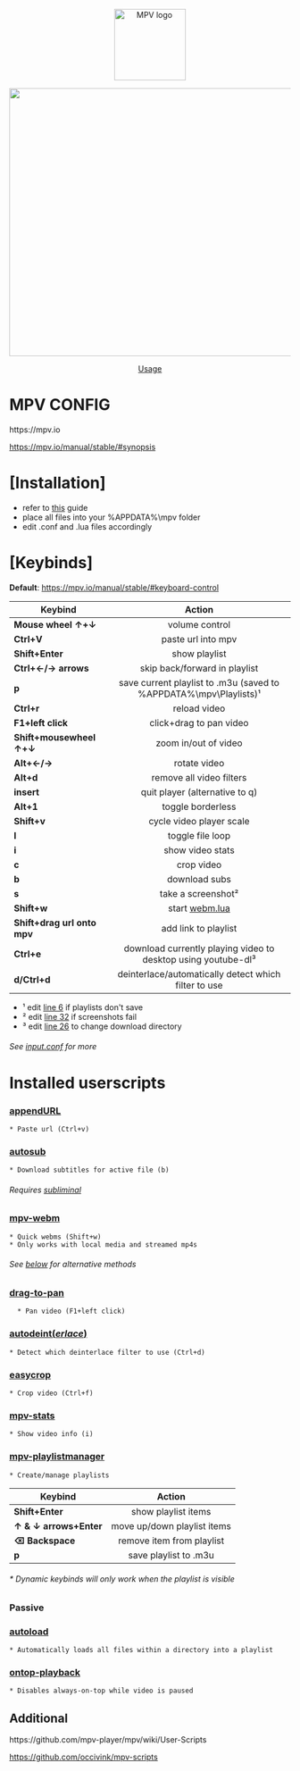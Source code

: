 <p align="center"><img src="http://i.imgur.com/qmxCXRC.png" alt="MPV logo" width="128" height="128"/></p>
<p align="center"><img src="https://i.imgur.com/TpkpA9R.gif" height="480" width="860"/></p>
<p align="center"><a href="https://imgur.com/a/ldJ9D">Usage</a></p>
<div class="header">
  <h1>MPV CONFIG</h1>
</div>
https://mpv.io

https://mpv.io/manual/stable/#synopsis

<h1>[Installation]</h1>

* refer to [this](https://github.com/kpganon/Guides/blob/master/mpv%20guide%20v1.3.txt) guide
* place all files into your %APPDATA%\mpv folder
* edit .conf and .lua files accordingly

<h1>[Keybinds]</h1>

__Default__: https://mpv.io/manual/stable/#keyboard-control

| Keybind       | Action        |
| ------------- |:-------------:|
| **Mouse wheel ↑+↓**     | volume control |
| **Ctrl+V**      | paste url into mpv      | 
| **Shift+Enter** | show playlist      |
| **Ctrl+←/→ arrows** | skip back/forward in playlist   |
| **p** | save current playlist to .m3u (saved to %APPDATA%\mpv\Playlists)¹   |
| **Ctrl+r** | reload video  |
| **F1+left click** | click+drag to pan video   |
| **Shift+mousewheel ↑+↓** | zoom in/out of video   |
| **Alt+←/→** | rotate video   |
| **Alt+d** | remove all video filters   |
| **insert** | quit player (alternative to q)   |
| **Alt+1** | toggle borderless   |
| **Shift+v** | cycle video player scale   |
| **l** | toggle file loop   |
| **i** | show video stats   |
| **c** | crop video   |
| **b** | download subs   |
| **s** | take a screenshot²   |
| **Shift+w** | start <a href="https://github.com/ElegantMonkey/mpv-webm">webm.lua</a>   |
| **Shift+drag url onto mpv** | add link to playlist   |
| **Ctrl+e** | download currently playing video to desktop using youtube-dl³   |
| **d/Ctrl+d** | deinterlace/automatically detect which filter to use   |
* ¹ edit <a href="https://github.com/kpganon/MPV/blob/master/scripts/playlistmanager.lua#L6">line 6</a> if playlists don't save
* ² edit <a href="https://github.com/kpganon/MPV/blob/master/mpv.conf#L32">line 32</a> if screenshots fail
* ³ edit <a href="https://github.com/kpganon/MPV/blob/master/input.conf#L26">line 26</a> to change download directory
<h6><i>See <a href="https://github.com/kpganon/MPV/blob/master/input.conf">input.conf</a> for more</i></h6>
<h1>Installed userscripts</h1>

### <a href="https://github.com/jonniek/mpv-scripts/blob/master/appendURL.lua">appendURL</a>
    * Paste url (Ctrl+v)
    
### <a href="https://github.com/Argon-/mpv-config/blob/master/scripts/autosub.lua">autosub</a>
    * Download subtitles for active file (b)
    
   <h6><i>Requires <a href="https://github.com/Diaoul/subliminal">subliminal</a></i></h6>
    
### <a href="https://github.com/ElegantMonkey/mpv-webm">mpv-webm</a>
    * Quick webms (Shift+w)
    * Only works with local media and streamed mp4s 
    
   <h6><i>See <a href="https://github.com/kpganon/MPV/blob/master/README.MD#additional">below</a> for alternative methods</i></h6>
  
### <a href="https://github.com/occivink/mpv-scripts/blob/master/drag-to-pan.lua">drag-to-pan</a>
      * Pan video (F1+left click)
      
### <a href="https://github.com/mpv-player/mpv/blob/master/TOOLS/lua/autodeint.lua">autodeint(<i>erlace</i>)</a>
    * Detect which deinterlace filter to use (Ctrl+d)
    
### <a href="https://github.com/aidanholm/mpv-easycrop">easycrop</a>
    * Crop video (Ctrl+f)
    
### <a href="https://github.com/Argon-/mpv-stats">mpv-stats</a>
    * Show video info (i)
 
 ### <a href="https://github.com/jonniek/mpv-playlistmanager">mpv-playlistmanager</a>
    * Create/manage playlists 
    
| Keybind       | Action        |    
 | ------------- |:-------------:|    
 | **Shift+Enter** | show playlist items   |
 | **↑ & ↓ arrows+Enter** | move up/down playlist items   |
 | **⌫ Backspace** | remove item from playlist   |
 | **p** | save playlist to .m3u  | 

  <h6>* Dynamic keybinds will only work when the playlist is visible</h6>
    
<h3>Passive</h3>

### <a href="https://github.com/mpv-player/mpv/blob/master/TOOLS/lua/autoload.lua">autoload</a>
    * Automatically loads all files within a directory into a playlist
    
### <a href="https://github.com/mpv-player/mpv/blob/master/TOOLS/lua/ontop-playback.lua">ontop-playback</a>
    * Disables always-on-top while video is paused
    
<h2>Additional</h2>
https://github.com/mpv-player/mpv/wiki/User-Scripts

https://github.com/occivink/mpv-scripts
